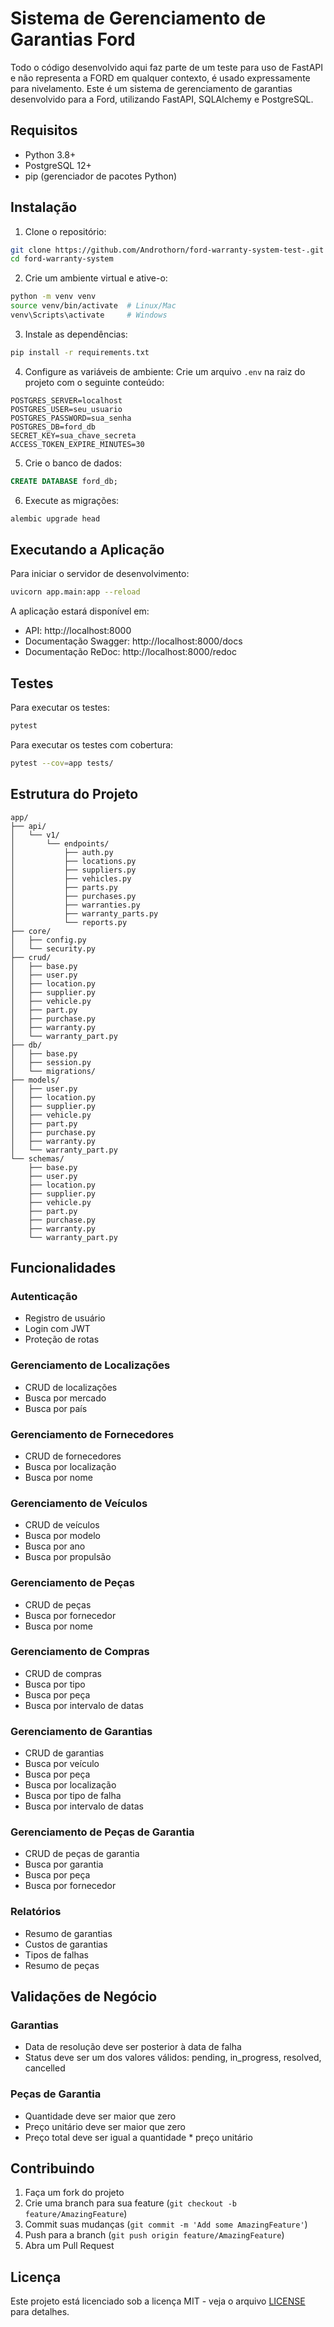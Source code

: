 # Sistema de Gerenciamento de Garantias Ford

Todo o código desenvolvido aqui faz parte de um teste para uso de FastAPI e não representa a FORD em qualquer contexto, é usado expressamente para nivelamento.
Este é um sistema de gerenciamento de garantias desenvolvido para a Ford, utilizando FastAPI, SQLAlchemy e PostgreSQL.

## Requisitos

- Python 3.8+
- PostgreSQL 12+
- pip (gerenciador de pacotes Python)

## Instalação

1. Clone o repositório:
```bash
git clone https://github.com/Androthorn/ford-warranty-system-test-.git
cd ford-warranty-system
```

2. Crie um ambiente virtual e ative-o:
```bash
python -m venv venv
source venv/bin/activate  # Linux/Mac
venv\Scripts\activate     # Windows
```

3. Instale as dependências:
```bash
pip install -r requirements.txt
```

4. Configure as variáveis de ambiente:
Crie um arquivo `.env` na raiz do projeto com o seguinte conteúdo:
```env
POSTGRES_SERVER=localhost
POSTGRES_USER=seu_usuario
POSTGRES_PASSWORD=sua_senha
POSTGRES_DB=ford_db
SECRET_KEY=sua_chave_secreta
ACCESS_TOKEN_EXPIRE_MINUTES=30
```

5. Crie o banco de dados:
```sql
CREATE DATABASE ford_db;
```

6. Execute as migrações:
```bash
alembic upgrade head
```

## Executando a Aplicação

Para iniciar o servidor de desenvolvimento:
```bash
uvicorn app.main:app --reload
```

A aplicação estará disponível em:
- API: http://localhost:8000
- Documentação Swagger: http://localhost:8000/docs
- Documentação ReDoc: http://localhost:8000/redoc

## Testes

Para executar os testes:
```bash
pytest
```

Para executar os testes com cobertura:
```bash
pytest --cov=app tests/
```

## Estrutura do Projeto

```
app/
├── api/
│   └── v1/
│       └── endpoints/
│           ├── auth.py
│           ├── locations.py
│           ├── suppliers.py
│           ├── vehicles.py
│           ├── parts.py
│           ├── purchases.py
│           ├── warranties.py
│           ├── warranty_parts.py
│           └── reports.py
├── core/
│   ├── config.py
│   └── security.py
├── crud/
│   ├── base.py
│   ├── user.py
│   ├── location.py
│   ├── supplier.py
│   ├── vehicle.py
│   ├── part.py
│   ├── purchase.py
│   ├── warranty.py
│   └── warranty_part.py
├── db/
│   ├── base.py
│   ├── session.py
│   └── migrations/
├── models/
│   ├── user.py
│   ├── location.py
│   ├── supplier.py
│   ├── vehicle.py
│   ├── part.py
│   ├── purchase.py
│   ├── warranty.py
│   └── warranty_part.py
└── schemas/
    ├── base.py
    ├── user.py
    ├── location.py
    ├── supplier.py
    ├── vehicle.py
    ├── part.py
    ├── purchase.py
    ├── warranty.py
    └── warranty_part.py
```

## Funcionalidades

### Autenticação
- Registro de usuário
- Login com JWT
- Proteção de rotas

### Gerenciamento de Localizações
- CRUD de localizações
- Busca por mercado
- Busca por país

### Gerenciamento de Fornecedores
- CRUD de fornecedores
- Busca por localização
- Busca por nome

### Gerenciamento de Veículos
- CRUD de veículos
- Busca por modelo
- Busca por ano
- Busca por propulsão

### Gerenciamento de Peças
- CRUD de peças
- Busca por fornecedor
- Busca por nome

### Gerenciamento de Compras
- CRUD de compras
- Busca por tipo
- Busca por peça
- Busca por intervalo de datas

### Gerenciamento de Garantias
- CRUD de garantias
- Busca por veículo
- Busca por peça
- Busca por localização
- Busca por tipo de falha
- Busca por intervalo de datas

### Gerenciamento de Peças de Garantia
- CRUD de peças de garantia
- Busca por garantia
- Busca por peça
- Busca por fornecedor

### Relatórios
- Resumo de garantias
- Custos de garantias
- Tipos de falhas
- Resumo de peças

## Validações de Negócio

### Garantias
- Data de resolução deve ser posterior à data de falha
- Status deve ser um dos valores válidos: pending, in_progress, resolved, cancelled

### Peças de Garantia
- Quantidade deve ser maior que zero
- Preço unitário deve ser maior que zero
- Preço total deve ser igual a quantidade * preço unitário

## Contribuindo

1. Faça um fork do projeto
2. Crie uma branch para sua feature (`git checkout -b feature/AmazingFeature`)
3. Commit suas mudanças (`git commit -m 'Add some AmazingFeature'`)
4. Push para a branch (`git push origin feature/AmazingFeature`)
5. Abra um Pull Request

## Licença

Este projeto está licenciado sob a licença MIT - veja o arquivo [LICENSE](LICENSE) para detalhes. 
